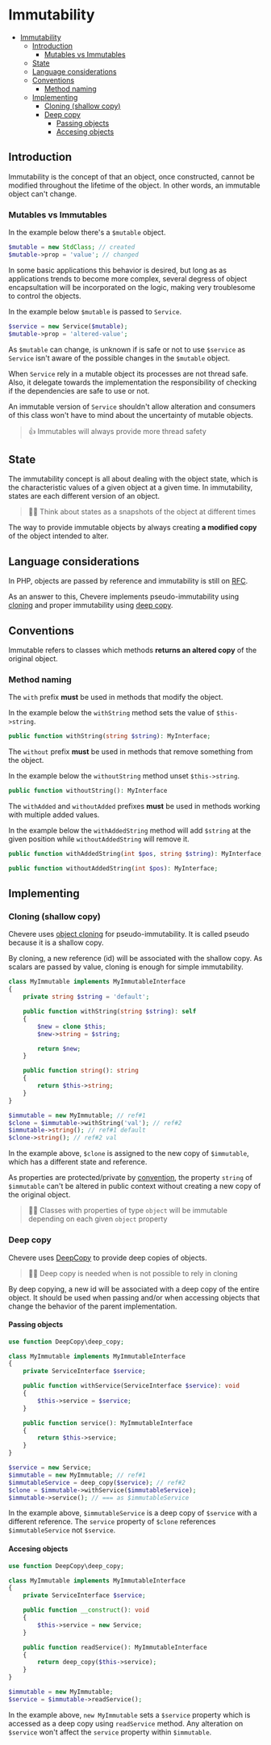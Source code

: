 # Immutability
- [Immutability](#immutability)
  - [Introduction](#introduction)
    - [Mutables vs Immutables](#mutables-vs-immutables)
  - [State](#state)
  - [Language considerations](#language-considerations)
  - [Conventions](#conventions)
    - [Method naming](#method-naming)
  - [Implementing](#implementing)
    - [Cloning (shallow copy)](#cloning-shallow-copy)
    - [Deep copy](#deep-copy)
      - [Passing objects](#passing-objects)
      - [Accesing objects](#accesing-objects)
## Introduction

Immutability is the concept of that an object, once constructed, cannot be modified throughout the lifetime of the object. In other words, an immutable object can't change.

### Mutables vs Immutables

In the example below there's a `$mutable` object.

```php
$mutable = new StdClass; // created
$mutable->prop = 'value'; // changed
```

In some basic applications this behavior is desired, but long as as applications trends to become more complex, several degress of object encapsultation will be incorporated on the logic, making very troublesome to control the objects.

In the example below `$mutable` is passed to `Service`.

```php
$service = new Service($mutable);
$mutable->prop = 'altered-value';
```

As `$mutable` can change, is unknown if is safe or not to use `$service` as `Service` isn't aware of the possible changes in the `$mutable` object.

When `Service` rely in a mutable object its processes are not thread safe. Also, it delegate towards the implementation the responsibility of checking if the dependencies are safe to use or not.

An immutable version of `Service` shouldn't allow alteration and consumers of this class won't have to mind about the uncertainty of mutable objects.

> 👍 Immutables will always provide more thread safety

## State

The immutability concept is all about dealing with the object state, which
is the characteristic values of a given object at a given time. In immutability, states are each different version of an object.

> 🧔🏾 Think about states as a snapshots of the object at different times

The way to provide immutable objects by always creating **a modified copy** of the object intended to alter.

## Language considerations

In PHP, objects are passed by reference and immutability is still on [RFC](https://wiki.php.net/rfc/immutability).

As an answer to this, Chevere implements pseudo-immutability using [cloning](#cloning) and proper immutability using [deep copy](#deep-copy).


## Conventions

Immutable refers to classes which methods **returns an altered copy** of the original object.

### Method naming

The `with` prefix **must** be used in methods that modify the object.

In the example below the `withString` method sets the value of `$this->string`.

```php
public function withString(string $string): MyInterface;
```

The `without` prefix **must** be used in methods that remove something from the object.

In the example below the `withoutString` method unset `$this->string`.

```php
public function withoutString(): MyInterface
```

The `withAdded` and `withoutAdded` prefixes **must** be used in methods working with multiple added values.

In the example below the `withAddedString` method will add `$string` at the given position while `withoutAddedString` will remove it.

```php
public function withAddedString(int $pos, string $string): MyInterface;

public function withoutAddedString(int $pos): MyInterface;
```

## Implementing

### Cloning (shallow copy)

Chevere uses [object cloning](https://www.php.net/manual/en/language.oop5.cloning.php) for pseudo-immutability. It is called pseudo because it is a shallow copy.

By cloning, a new reference (id) will be associated with the shallow copy. As scalars are passed by value, cloning is enough for simple immutability.

```php
class MyImmutable implements MyImmutableInterface
{
    private string $string = 'default';

    public function withString(string $string): self
    {
        $new = clone $this;
        $new->string = $string;

        return $new;
    }

    public function string(): string
    {
        return $this->string;
    }
}

$immutable = new MyImmutable; // ref#1
$clone = $immutable->withString('val'); // ref#2
$immutable->string(); // ref#1 default
$clone->string(); // ref#2 val
```

In the example above, `$clone` is assigned to the new copy of `$immutable`, which has a different state and reference. 

As properties are protected/private by [convention](./conventions.md), the property `string` of `$immutable` can't be altered in public context without creating a new copy of the original object.

> 👴🏿 Classes with properties of type `object` will be immutable depending on each given `object` property


### Deep copy

Chevere uses [DeepCopy](https://github.com/myclabs/DeepCopy) to provide deep copies of objects.

> 🧙🏾 Deep copy is needed when is not possible to rely in cloning

By deep copying, a new id will be associated with a deep copy of the entire object. It should be used when passing and/or when accessing objects that change the behavior of the parent implementation.

#### Passing objects

```php
use function DeepCopy\deep_copy;

class MyImmutable implements MyImmutableInterface
{
    private ServiceInterface $service;

    public function withService(ServiceInterface $service): void
    {
        $this->service = $service;
    }

    public function service(): MyImmutableInterface
    {
        return $this->service;
    }
}

$service = new Service;
$immutable = new MyImmutable; // ref#1
$immutableService = deep_copy($service); // ref#2
$clone = $immutable->withService($immutableService);
$immutable->service(); // === as $immutableService
```

In the example above, `$immutableService` is a deep copy of `$service` with a different reference. The `service` property of `$clone` references `$immutableService` not `$service`.

#### Accesing objects

```php
use function DeepCopy\deep_copy;

class MyImmutable implements MyImmutableInterface
{
    private ServiceInterface $service;

    public function __construct(): void
    {
        $this->service = new Service;
    }

    public function readService(): MyImmutableInterface
    {
        return deep_copy($this->service);
    }
}

$immutable = new MyImmutable;
$service = $immutable->readService();
```

In the example above, `new MyImmutable` sets a `$service` property which is accessed as a deep copy using `readService` method. Any alteration on `$service` won't affect the `service` property within `$immutable`.

